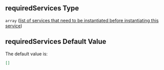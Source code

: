 ## requiredServices Type

`array` ([list of services that need to be instantiated before instantiating this service](btpsa-usecase-properties-services-items-properties-list-of-services-that-need-to-be-instantiated-before-instantiating-this-service.md))

## requiredServices Default Value

The default value is:

```json
[]
```
